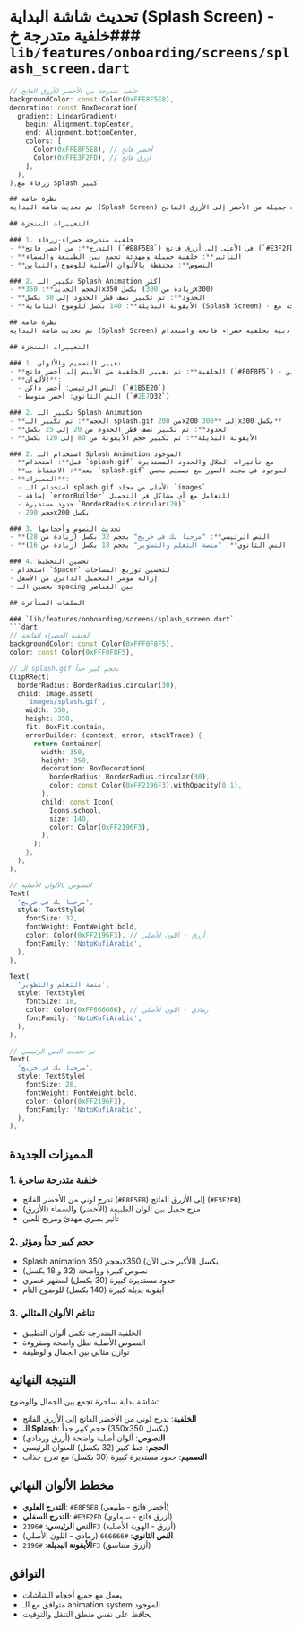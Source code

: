 # تحديث شاشة البداية (Splash Screen) - خلفية متدرجة خ### `lib/features/onboarding/screens/splash_screen.dart`
```dart
// خلفية متدرجة من الأخضر للأزرق الفاتح
backgroundColor: const Color(0xFFE8F5E8),
decoration: const BoxDecoration(
  gradient: LinearGradient(
    begin: Alignment.topCenter,
    end: Alignment.bottomCenter,
    colors: [
      Color(0xFFE8F5E8), // أخضر فاتح
      Color(0xFFE3F2FD), // أزرق فاتح
    ],
  ),
),زرقاء مع Splash كبير

## نظرة عامة
تم تحديث شاشة البداية (Splash Screen) لتصبح بتصميم أكبر مع خلفية متدرجة جميلة من الأخضر إلى الأزرق الفاتح.

## التغييرات المنجزة

### 1. خلفية متدرجة خضراء-زرقاء
- **التدرج**: من أخضر فاتح (`#E8F5E8`) في الأعلى إلى أزرق فاتح (`#E3F2FD`) في الأسفل
- **التأثير**: خلفية جميلة ومهدئة تجمع بين الطبيعة والسماء
- **النصوص**: محتفظة بالألوان الأصلية للوضوح والتباين

### 2. تكبير الـ Splash Animation أكثر
- **الحجم الجديد**: 350x350 بكسل (زيادة من 300x300)
- **الحدود**: تم تكبير نصف قطر الحدود إلى 30 بكسل
- **الأيقونة البديلة**: 140 بكسل للوضوح التاماية (Splash Screen) - خلفية خضراء فاتحة مع Splash أكبر

## نظرة عامة
تم تحديث شاشة البداية (Splash Screen) لتصبح بتصميم أكبر وأكثر جاذبية بخلفية خضراء فاتحة واستخدام splash animation مكبر.

## التغييرات المنجزة

### 1. تغيير التصميم والألوان
- **الخلفية**: تم تغيير الخلفية من الأبيض إلى أخضر فاتح (`#F0F8F5`) - لون مهدئ ومريح للعين
- **الألوان**: 
  - النص الرئيسي: أخضر داكن (`#1B5E20`)
  - النص الثانوي: أخضر متوسط (`#2E7D32`)

### 2. تكبير الـ Splash Animation
- **الحجم**: تم تكبير الـ splash.gif من 200x200 إلى **300x300 بكسل**
- **الحدود**: تم تكبير نصف قطر الحدود من 20 إلى 25 بكسل
- **الأيقونة البديلة**: تم تكبير حجم الأيقونة من 80 إلى 120 بكسل

### 2. استخدام الـ Splash Animation الموجود
- **قبل**: استخدام `splash.gif` مع تأثيرات الظلال والحدود المستديرة
- **بعد**: الاحتفاظ بـ `splash.gif` الموجود في مجلد الصور مع تصميم محسن
- **المميزات**: 
  - استخدام الـ splash.gif الأصلي من مجلد `images`
  - إضافة `errorBuilder` للتعامل مع أي مشاكل في التحميل
  - حدود مستديرة `BorderRadius.circular(20)`
  - حجم 200x200 بكسل

### 3. تحديث النصوص وأحجامها
- **النص الرئيسي**: "مرحبا بك في خريج" بحجم 32 بكسل (زيادة من 28)
- **النص الثانوي**: "منصة التعلم والتطوير" بحجم 18 بكسل (زيادة من 16)

### 4. تحسين التخطيط
- استخدام `Spacer` لتحسين توزيع المساحات
- إزالة مؤشر التحميل الدائري من الأسفل
- تحسين الـ spacing بين العناصر

## الملفات المتأثرة

### `lib/features/onboarding/screens/splash_screen.dart`
```dart
// الخلفية الخضراء الفاتحة
backgroundColor: const Color(0xFFF0F8F5),
color: const Color(0xFFF0F8F5),

// الـ splash.gif بحجم كبير جداً
ClipRRect(
  borderRadius: BorderRadius.circular(30),
  child: Image.asset(
    'images/splash.gif',
    width: 350,
    height: 350,
    fit: BoxFit.contain,
    errorBuilder: (context, error, stackTrace) {
      return Container(
        width: 350,
        height: 350,
        decoration: BoxDecoration(
          borderRadius: BorderRadius.circular(30),
          color: const Color(0xFF2196F3).withOpacity(0.1),
        ),
        child: const Icon(
          Icons.school,
          size: 140,
          color: Color(0xFF2196F3),
        ),
      );
    },
  ),
),

// النصوص بالألوان الأصلية
Text(
  'مرحبا بك في خريج',
  style: TextStyle(
    fontSize: 32,
    fontWeight: FontWeight.bold,
    color: Color(0xFF2196F3), // أزرق - اللون الأصلي
    fontFamily: 'NotoKufiArabic',
  ),
),

Text(
  'منصة التعلم والتطوير',
  style: TextStyle(
    fontSize: 18,
    color: Color(0xFF666666), // رمادي - اللون الأصلي
    fontFamily: 'NotoKufiArabic',
  ),
),

// تم تحديث النص الرئيسي
Text(
  'مرحبا بك في خريج',
  style: TextStyle(
    fontSize: 28,
    fontWeight: FontWeight.bold,
    color: Color(0xFF2196F3),
    fontFamily: 'NotoKufiArabic',
  ),
),
```

## المميزات الجديدة

### 1. خلفية متدرجة ساحرة
- تدرج لوني من الأخضر الفاتح (`#E8F5E8`) إلى الأزرق الفاتح (`#E3F2FD`)
- مزج جميل بين ألوان الطبيعة (الأخضر) والسماء (الأزرق)
- تأثير بصري مهدئ ومريح للعين

### 2. حجم كبير جداً ومؤثر
- Splash animation بحجم 350x350 بكسل (الأكبر حتى الآن)
- نصوص كبيرة وواضحة (32 و 18 بكسل)
- حدود مستديرة كبيرة (30 بكسل) لمظهر عصري
- أيقونة بديلة كبيرة (140 بكسل) للوضوح التام

### 3. تناغم الألوان المثالي
- الخلفية المتدرجة تكمل ألوان التطبيق
- النصوص الأصلية تظل واضحة ومقروءة
- توازن مثالي بين الجمال والوظيفة

## النتيجة النهائية
شاشة بداية ساحرة تجمع بين الجمال والوضوح:
- **الخلفية**: تدرج لوني من الأخضر الفاتح إلى الأزرق الفاتح
- **الـ Splash**: حجم كبير جداً (350x350 بكسل)
- **النصوص**: ألوان أصلية واضحة (أزرق ورمادي)
- **الحجم**: خط كبير (32 بكسل) للعنوان الرئيسي
- **التصميم**: حدود مستديرة كبيرة (30 بكسل) مع تدرج جذاب

## مخطط الألوان النهائي
- **التدرج العلوي**: `#E8F5E8` (أخضر فاتح - طبيعي)
- **التدرج السفلي**: `#E3F2FD` (أزرق فاتح - سماوي)
- **النص الرئيسي**: `#2196F3` (أزرق - الهوية الأصلية)
- **النص الثانوي**: `#666666` (رمادي - اللون الأصلي)
- **الأيقونة البديلة**: `#2196F3` (أزرق متناسق)

## التوافق
- يعمل مع جميع أحجام الشاشات
- متوافق مع الـ animation system الموجود
- يحافظ على نفس منطق التنقل والتوقيت
